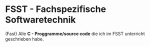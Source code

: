 # FSST - Fachspezifische Softwaretechnik
(Fast) Alle **C - Proggramme/source code** die ich im FSST unterricht geschrieben habe.
